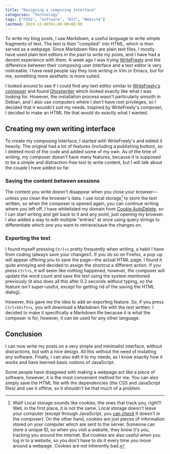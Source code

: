```yaml
---
title: "Designing a composing interface"
categories: "Technology"
tags: ["FOSS", "Software", "DIY", "Website"]
lastmod: 2019-12-06T01:00:00+00:00
---
```

To write my blog posts, I use Markdown, a useful language to write simple fragments of text. The text is then "compiled" into HTML, which is then served as a webpage. Since Markdown files are plain text files, I mostly have used plain text editors in the past to write my posts, and I have had a decent experience with them. A week ago I was trying [WriteFreely](https://writefreely.org/) and the difference between their composing user interface and a text editor is very noticeable. I have read people say they love writing in Vim or Emacs, but for me, something more aesthetic is more suited.

I looked around to see if I could find any text editor similar to [WriteFreely's composer](https://write.as/new) and found [Ghostwriter](https://github.com/wereturtle/ghostwriter) which looked exactly like what I was looking for. However, the installation process wasn't particularly smooth in Debian, and I also use computers where I don't have root privileges, so I decided that it wouldn't suit my needs. Inspired by WriteFreely's composer, I decided to make an HTML file that would do exactly what I wanted.

## Creating my own writing interface

To create my composing interface, I started with WriteFreely's and edited it heavily. The original had a lot of features (including a publishing button), so I deleted most of the code and added some of my own. As of the time of writing, my composer doesn't have many features, because it is supposed to be a simple and distraction-free tool to write content, but I will talk about the couple I have added so far.

### Saving the content between sessions

The content you write doesn't disappear when you close your browser—unless you clean the browser's data. I use local storage[^ls] to store the text written, so when the composer is opened again, you can continue writing where you left off. I have whitelisted my domain from [Cookie AutoDelete](https://github.com/Cookie-AutoDelete/Cookie-AutoDelete), so I can start writing and get back to it and any point, just opening my browser. I also added a way to edit multiple "entries" at once using query strings to differentiate which one you want to retrieve/save the changes on.

[^ls]: Wait! Local storage sounds like cookies, the ones that track you, right?! Well, in the first place, it is not the same. Local storage doesn't leave your computer (except through JavaScript, you [can check](/jsweblabels/) it doesn't in the composer). On the other hand, cookies are just pieces of information stored on your computer which are sent to the server. Someone can store a unique ID, so when you visit a website, they know it's you, tracking you around the internet. But cookies are also useful when you log in to a website, so you don't have to do it every time you move around a webpage. Cookies are not inherently bad.

### Exporting the text

I found myself pressing `Ctrl+s` pretty frequently when writing, a habit I have from coding (always save your changes!). If you do so on Firefox, a pop-up will appear offering you to save the page—the actual HTML page. I found it quite annoying and decided to assign the shortcut a different action. If you press `Ctrl+s`, it will seem like nothing happened, however, the composer will update the word count and save the text using the system mentioned previously (it also does all this after 0.2 seconds without typing, so the feature isn't super-useful, except for getting rid of the saving the HTML dialog).

However, this gave me the idea to add an exporting feature. So, if you press `Ctrl+Shift+s`, you will download a Markdown file with the text written. I decided to make it specifically a Markdown file because it is what the composer is for, however, it can be used for any other language.

## Conclusion

I can now write my posts on a very simple and minimalist interface, without distractions, but with a nice design. All this without the need of installing any software. Finally, I can also edit it to my needs, as I know exactly how it works and have learned basic notions of JavaScript.

Some people have disagreed with making a webpage act like a piece of software, however, it is the most convenient method for me. You can also simply save the HTML file with the dependencies (the CSS and JavaScript files) and use it offline, so it shouldn't be that much of a problem.
